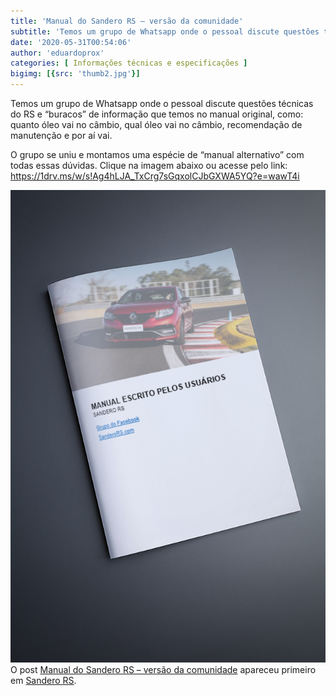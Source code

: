 ```yaml
---
title: 'Manual do Sandero RS – versão da comunidade'
subtitle: 'Temos um grupo de Whatsapp onde o pessoal discute questões técnicas do RS e "buracos" de informação que temos no manual. Esse grupo se uniu para montar esse manual alternativo.'
date: '2020-05-31T00:54:06'
author: 'eduardoprox'
categories: [ Informações técnicas e especificações ]
bigimg: [{src: 'thumb2.jpg'}]
---
```


Temos um grupo de Whatsapp onde o pessoal discute questões técnicas do RS e “buracos” de informação que temos no manual original, como: quanto óleo vai no câmbio, qual óleo vai no câmbio, recomendação de manutenção e por aí vai.


O grupo se uniu e montamos uma espécie de “manual alternativo” com todas essas dúvidas. Clique na imagem abaixo ou acesse pelo link: <https://1drv.ms/w/s!Ag4hLJA_TxCrg7sGqxolCJbGXWA5YQ?e=wawT4i>


[![](mockup-revista-1.png)](https://1drv.ms/w/s!Ag4hLJA_TxCrg7R_v7x-m03HeS8IGw?e=urbO03)
O post [Manual do Sandero RS – versão da comunidade](https://sanderors.com/manual-do-sandero-rs-versao-da-comunidade/) apareceu primeiro em [Sandero RS](https://sanderors.com).

